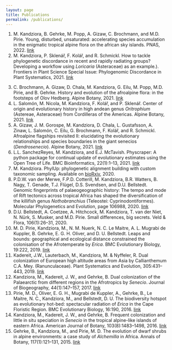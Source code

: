 ```yaml
---
layout: page
title: Publications
permalink: /publications/
---
```



1. M. Kandziora, B. Gehrke, M. Popp, A. Gizaw, C. Brochmann, and M.D. Pirie. Young, disturbed, unsaturated: accelerating species accumulation in the enigmatic tropical alpine flora on the african sky islands. PNAS, 2022. [link](https://www.pnas.org/doi/10.1073/pnas.2112737119)
	<!-- * <sup>The age and dynamics of the tropical alpine flora of Africa was unknown until now. We sequenced ca. 20% of all species and I combined new with existing methodologies to show that the flora is very young, highly dynamic and fragile with periods of diversification rate changes that are linked to climatic changes and/or mountain building processes.</sup> -->
2. M. Kandziora, P. Sklenář, F. Kolář, and R. Schmickl. How to tackle phylogenetic discordance in recent and rapidly radiating groups? Developing a workflow using *Loricaria* (Asteraceae) as an example.). Frontiers in Plant Science Special Issue: Phylogenomic Discordance in Plant Systematics, 2021. [link](https://www.frontiersin.org/articles/10.3389/fpls.2021.765719/full)
<!-- * <sup>This work introduces a workflow to disentangle the different sources of phylogenetic discordance in young and recently diversifying lineages which currently still poses challenges for existing methodologies.</sup> -->
3. C. Brochmann, A. Gizaw, D. Chala, M. Kandziora, G. Eilu, M. Popp, M.D. Pirie, and B. Gehrke. History and evolution of the afroalpine flora: in the footsteps of Olov Hedberg. Alpine Botany, 2021. [link](https://link.springer.com/article/10.1007/s00035-021-00256-9)
4. L. Salomón, M. Nicola, M. Kandziora, F. Kolář, and P. Sklenář. Center of origin and evolutionary history in high andean genus *Oritrophium* (Astereae, Asteraceae) from Cordilleras of the Americas. Alpine Botany, 2021. [link](https://link.springer.com/article/10.1007/s00035-021-00271-w)
5. A. Gizaw, J. M. Gorospe, M. Kandziora, D. Chala, L. Gustafsson, A. Zinaw, L. Salomón, C. Eilu, G. Brochmann, F. Kolář, and R. Schmickl. Afroalpine flagships revisited II: elucidating the evolutionary relationships and species boundaries in the giant senecios (*Dendrosenecio*). Alpine Botany, 2021. [link](https://link.springer.com/article/10.1007/s00035-021-00268-5)
6. L.L. SanchezReyes, M. Kandziora, and E.J. McTavish. Physcraper: A python package for continual update of evolutionary estimates using the Open Tree of Life. BMC Bioinformatics, 22(1):1–13, 2021. [link](https://bmcbioinformatics.biomedcentral.com/articles/10.1186/s12859-021-04274-6)
	<!-- * <sup>Phylogenies are often outdated briefly after publishing as previously non-sequenced species are added to Genbank. Physcraper is a new tool to automatically update phylogenies based on data from the Open Tree of Life project. The work highlights my commitment to open science, reproducibility and tool development. I added new core functionality within the software: filtering of sequences per OTU, offline blast searches, and ncbi taxonomy searches, wrote tests, software documentation and contributed to the overall writing.</sup> -->
7. M. Kandziora. PhylUp: phylogenetic alignment building with custom taxonomic sampling. Available on [bioRxiv](https://doi.org/10.1101/2020.09.15.299156), 2020.
	<!-- * <sup>Reconstructing large-scale phylogenies using automated workflows has become easier, but they usually include a single representative per taxon: PhylUp permits to use different sampling strategies for different taxonomic ranks, as needed for molecular dating. Further, it facilitates updating of alignments with data from local and online sequence databases.</sup> -->
8. P.D.W. van der Merwe, F.P.D. Cotterill, M. Kandziora, B.R. Watters, B. Nagy, T. Genade, T.J. Flügel, D.S. Svendsen, and D.U. Bellstedt. Genomic fingerprints of palaeogeographic history: The tempo and mode of Rift tectonics across tropical Africa has shaped the diversification of the killifish genus *Nothobranchius* (Teleostei: Cyprinodontiformes). Molecular Phylogenetics and Evolution, page 106988, 2020. [link](https://www.sciencedirect.com/science/article/pii/S1055790320302608?via%3Dihub)
9. D.U. Bellstedt, A. Coetzee, A. Hitchcock, M. Kandziora, T. van der Niet, N. Nürk, S. Musker, and M.D. Pirie. Small differences, big secrets. Veld & Flora, 106(1):26–31, 2020. 
10. M. D. Pirie, Kandziora, M., N. M. Nuerk, N. C. Le Maitre, A. L. Mugrabi de Kuppler, B. Gehrke, E. G. H. Oliver, and D. U. Bellstedt. Leaps and bounds: geographical and ecological distance constrained the colonisation of the Afrotemperate by *Erica*. BMC Evolutionary Biology, 19:222, 2019. [link](https://bmcevolbiol.biomedcentral.com/articles/10.1186/s12862-019-1545-6)
11. Kadereit, J.W., Lauterbach, M., Kandziora, M. & Nyffeler, R. Dual colonization of European high altitude areas from Asia by Callianthemum C.A. Mey. (Ranunculaceae). Plant Systematics and Evolution, 305:431–443, 2019. [link](https://link.springer.com/article/10.1007%2Fs00606-019-01583-5)
12. Kandziora, M., Kadereit, J. W., and Gehrke, B. Dual colonization of the Palaearctic from different regions in the Afrotropics by *Senecio*. Journal of Biogeography, 44(1):147–157, 2017. [link](http://onlinelibrary.wiley.com/doi/10.1111/jbi.12837/abstract)
	<!-- * <sup>This work present an updated phylogeny of one of the largest angiosperm genera, Senecio. While Eurasia was colonized twice, I showed that a clade of annual species occurring in the Mediterranean climate of South Africa, colonized the area of the Mediterranean Sea and another clade of perennial mountainous species, colonized the mountains of Eurasia.</sup>	 -->
13. Pirie, M. D., Oliver, E. G. H., Mugrabi de Kuppler, A., Gehrke, B., Le Maitre, N. C., Kandziora, M., and Bellstedt, D. U. The biodiversity hotspot as evolutionary hot-bed: spectacular radiation of *Erica* in the Cape Floristic Region. BMC Evolutionary Biology, 16:190, 2016. [link](https://bmcevolbiol.biomedcentral.com/articles/10.1186/s12862-016-0764-3)
14. Kandziora, M., Kadereit, J. W., and Gehrke, B. Frequent colonization and little in situ speciation in *Senecio* in the tropical alpine-like islands of eastern Africa. American Journal of Botany, 103(8):1483–1498, 2016.  [link](http://onlinelibrary.wiley.com/doi/10.3732/ajb.1600210/full)
15. Gehrke, B., Kandziora, M., and Pirie, M. D. The evolution of dwarf shrubs in alpine environments: a case study of *Alchemilla* in Africa. Annals of Botany, 117(1):121–131, 2015. [link](https://academic.oup.com/aob/article/117/1/121/2195968)

